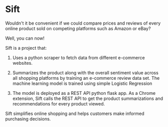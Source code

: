 # Sift

Wouldn't it be convenient if we could compare prices and reviews of every online product sold on competing platforms such as Amazon or eBay?

Well, you can now!

Sift is a project that:

1. Uses a python scraper to fetch data from different e-commerce websites.

2. Summarizes the product along with the overall sentiment value across all shopping platforms by training an e-commerce review data set. The machine learning model is trained using simple Logistic Regression

3. The model is deployed as a REST API python flask app. As a Chrome extension, Sift calls the REST API to get the product summarizations and recommendations for every product viewed.

Sift simplifies online shopping and helps customers make informed purchasing decisions. 
